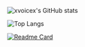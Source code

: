 ![xvoicex's GitHub stats](https://github-readme-stats.vercel.app/api?username=xvoicex&show_icons=true&theme=nord) 

![Top Langs](https://github-readme-stats.vercel.app/api/top-langs/?username=xvoicex&layout=compact&hide=vue,css,scss,html,Dockerfile&langs_count=8&show_icons=true&theme=nord)

[![Readme Card](https://github-readme-stats.vercel.app/api/pin/?username=xvoicex&repo=Microsoft)](https://github.com/xvoicex/Microsoft)
